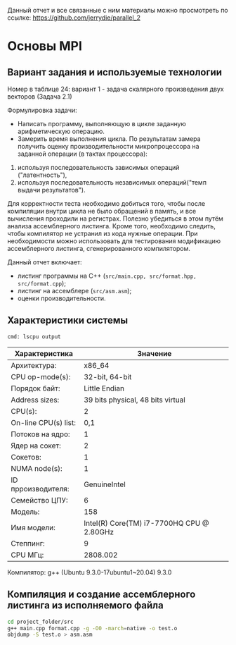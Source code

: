 Данный отчет и все связанные с ним материалы можно просмотреть по ссылке: https://github.com/jerrydie/parallel_2

# Основы MPI

## Вариант задания и используемые технологии

Номер в таблице 24: вариант 1 - задача скалярного произведения двух векторов (Задача 2.1)

Формулировка задачи:

- Написать программу, выполняющую в цикле заданную арифметическую операцию.
- Замерить время выполнения цикла. По результатам замера получить оценку производительности микропроцессора на заданной операции (в тактах процессора):
1. используя последовательность зависимых операций ("латентность"),
2. используя последовательность независимых операций("темп выдачи результатов").

Для корректности теста необходимо добиться того, чтобы после компиляции внутри цикла не было обращений в память, и все вычисления проходили на регистрах. Полезно убедиться в этом путём анализа ассемблерного листинга. Кроме того, необходимо следить, чтобы компилятор не устранил из кода нужные операции. При необходимости можно использовать для тестирования модификацию ассемблерного листинга, сгенерированного компилятором.

Данный отчет включает: 

+ листинг программы на С++ (`src/main.cpp, src/format.hpp, src/format.cpp`);
+ листинг на ассемблере (`src/asm.asm`);
+ оценки производительности.


## Характеристики системы
```
cmd: lscpu output
```

|Характеристика                   |Значение
| ------------------------------- | -----------------------------------------
|Архитектура:                     |x86_64
|CPU op-mode(s):                  |32-bit, 64-bit
|Порядок байт:                    |Little Endian
|Address sizes:                   |39 bits physical, 48 bits virtual
|CPU(s):                          |2
|On-line CPU(s) list:             |0,1
|Потоков на ядро:                 |1
|Ядер на сокет:                   |2
|Сокетов:                         |1
|NUMA node(s):                    |1
|ID прроизводителя:               |GenuineIntel
|Семейство ЦПУ:                   |6
|Модель:                          |158
|Имя модели:                      |Intel(R) Core(TM) i7-7700HQ CPU @ 2.80GHz
|Степпинг:                        |9
|CPU МГц:                         |2808.002

Компилятор: g++ (Ubuntu 9.3.0-17ubuntu1~20.04) 9.3.0

## Компиляция и создание ассемблерного листинга из исполняемого файла

```bash
cd project_folder/src
g++ main.cpp format.cpp -g -O0 -march=native -o test.o
objdump -S test.o > asm.asm

```
